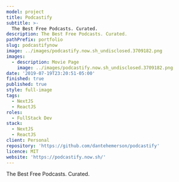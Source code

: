 ```yaml
---
model: project
title: Podcastify
subtitle: >-
  The Best Free Podcasts. Curated.
description: The Best Free Podcasts. Curated.
pathPrefix: portfolio
slug: podcastifynow
image: ../images/podcastify.now.sh_undisclosed.3709182.png
images:
  - description: Movie Page
    image: ../images/podcastify.now.sh_undisclosed.3709182.png
date: '2019-07-19T23:20:51-05:00'
finished: true
published: true
style: full-image
tags:
  - NextJS
  - ReactJS
roles:
  - FullStack Dev
stack:
  - NextJS
  - ReactJS
client: Personal
repository: 'https://github.com/dantehemerson/podcastify'
licence: MIT
website: 'https://podcastify.now.sh/'
---
```


The Best Free Podcasts. Curated.
